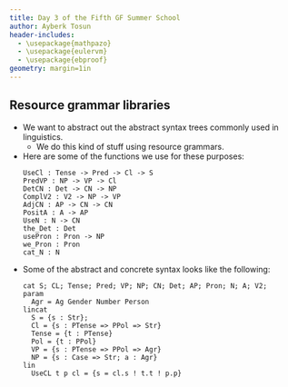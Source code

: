 ```yaml
---
title: Day 3 of the Fifth GF Summer School
author: Ayberk Tosun
header-includes:
  - \usepackage{mathpazo}
  - \usepackage{eulervm}
  - \usepackage{ebproof}
geometry: margin=1in
---
```


## Resource grammar libraries

* We want to abstract out the abstract syntax trees commonly used in
  linguistics.
  - We do this kind of stuff using resource grammars.
* Here are some of the functions we use for these purposes:
  ```
  UseCl : Tense -> Pred -> Cl -> S
  PredVP : NP -> VP -> Cl
  DetCN : Det -> CN -> NP
  ComplV2 : V2 -> NP -> VP
  AdjCN : AP -> CN -> CN
  PositA : A -> AP
  UseN : N -> CN
  the_Det : Det
  usePron : Pron -> NP
  we_Pron : Pron
  cat_N : N
  ```
* Some of the abstract and concrete syntax looks like the following: 
  ```
  cat S; CL; Tense; Pred; VP; NP; CN; Det; AP; Pron; N; A; V2;
  param
    Agr = Ag Gender Number Person
  lincat
    S = {s : Str};
    Cl = {s : PTense => PPol => Str}
    Tense = {t : PTense}
    Pol = {t : PPol}
    VP = {s : PTense => PPol => Agr}
    NP = {s : Case => Str; a : Agr}
  lin
    UseCL t p cl = {s = cl.s ! t.t ! p.p}
  ```
